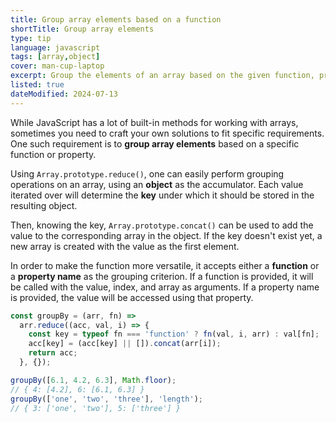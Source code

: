 ```yaml
---
title: Group array elements based on a function
shortTitle: Group array elements
type: tip
language: javascript
tags: [array,object]
cover: man-cup-laptop
excerpt: Group the elements of an array based on the given function, producing an object with the grouped values.
listed: true
dateModified: 2024-07-13
---
```


While JavaScript has a lot of built-in methods for working with arrays, sometimes you need to craft your own solutions to fit specific requirements. One such requirement is to **group array elements** based on a specific function or property.

Using `Array.prototype.reduce()`, one can easily perform grouping operations on an array, using an **object** as the accumulator. Each value iterated over will determine the **key** under which it should be stored in the resulting object.

Then, knowing the key, `Array.prototype.concat()` can be used to add the value to the corresponding array in the object. If the key doesn't exist yet, a new array is created with the value as the first element.

In order to make the function more versatile, it accepts either a **function** or a **property name** as the grouping criterion. If a function is provided, it will be called with the value, index, and array as arguments. If a property name is provided, the value will be accessed using that property.

```js
const groupBy = (arr, fn) =>
  arr.reduce((acc, val, i) => {
    const key = typeof fn === 'function' ? fn(val, i, arr) : val[fn];
    acc[key] = (acc[key] || []).concat(arr[i]);
    return acc;
  }, {});

groupBy([6.1, 4.2, 6.3], Math.floor);
// { 4: [4.2], 6: [6.1, 6.3] }
groupBy(['one', 'two', 'three'], 'length');
// { 3: ['one', 'two'], 5: ['three'] }
```
